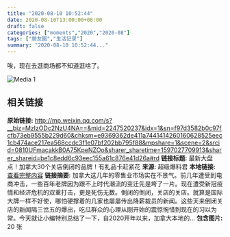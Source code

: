 ```yaml
---
title: "2020-08-10 10:52:44"
date: 2020-08-10T13:00:00+08:00
draft: false
categories: ["moments","2020","2020-08"]
tags: ["朋友圈","生活记录"]
summary: "2020-08-10 10:52:44..."
---
```


唉，现在去逛商场都不知道逛啥了。

![Media 1](/Moments/photos/2020-08-10/202008101052440.jpg)

## 相关链接

**原始链接:** http://mp.weixin.qq.com/s?__biz=MzIzODc2NzU4NA==&mid=2247520237&idx=1&sn=f97d3582b0c97fcfb73eb9555b229d60&chksm=e9369362de411a7441414260160628525eec1cb474ace217ea568ccdc3f1e07bf202bb795f88&mpshare=1&scene=2&srcid=0810UFmacakkB0A75KpeNZOo&sharer_sharetime=1597027709913&sharer_shareid=be1c8edd6c93eec155a61c876e41d26a#rd
**链接标题:** 最新大盘点！加拿大30个关店倒闭的品牌！有礼品卡赶紧花
**来源:** 超级爆料君
**本地链接:** [查看完整内容](/link_content/2020/08/2020-08-10-3/link_content/)
**链接摘要:** 加拿大这几年的零售业市场实在不景气。前几年遭受到电商冲击，一些百年老牌因为跟不上时代潮流的变迁先是垮了一片。现在遭受新冠疫情和经济危机的双重打击，更是死伤无数。倒闭的倒闭，关店的关店。就算是国际大牌一样不好使，哪怕硬撑着的几家也屡屡传出降薪裁员的新闻。这些天来倒闭关店的新闻隔三岔五的爆出，吃瓜群众的心理从刚开始的震惊惋惜到现在的习以为常。今天就让小编特别总结了一下，自2020开年以来，加拿大本地的...
**包含图片:** 20 张

